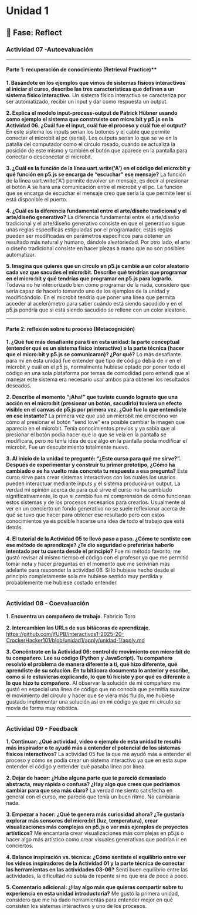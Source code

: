 # Unidad 1

## 🤔 Fase: Reflect

### Actividad 07 -Autoevaluación
---
#### Parte 1: recuperación de conocimiento (Retrieval Practice)**

**1. Basándote en los ejemplos que vimos de sistemas físicos interactivos al iniciar el curso, describe las tres características que definen a un sistema físico interactivo.**
Un sistema físico interactivo se caracteriza por ser automatizado, recibir un input y dar como respuesta un output.

**2. Explica el modelo input-process-output de Patrick Hübner usando como ejemplo el sistema que construiste con micro:bit y p5.js en la Actividad 06. ¿Cuál fue el input, cuál fue el proceso y cuál fue el output?**
En este sistema los inputs serían los botones y el cable que permite conectar el microbit al pc (serial). Los outputs serían lo que se ve en la patalla del computador como el círculo rosado, cuando se actualiza la posición de este mismo y también el botón que aparece en la pantalla para conectar o desconectar el microbit.

**3. ¿Cuál es la función de la línea uart.write('A') en el código del micro:bit y qué función en p5.js se encarga de “escuchar” ese mensaje?**
La función de la línea uart.write('A') permite devolver un mensaje, es decir al presionar el botón A se hará una comunicación entre el microbit y el pc. La función que se encarga de escuchar el mensaje creo que sería la que permite leer si está disponible el puerto.

**4. ¿Cuál es la diferencia fundamental entre el arte/diseño tradicional y el arte/diseño generativo?**
La diferencia fundamental entre el arte/diseño tradicional y el arte/diseño generativo consiste en que el generativo sigue unas reglas específicas estipuladas por el programador, estás reglas pueden ser modificadas en parámetros específicos para obtener un resultado más natural y humano, dándole aleatoriedad. Por otro lado, el arte o diseño tradicional consiste en hacer piezas a mano que no son posibles automatizar.

**5. Imagina que quieres que un círculo en p5.js cambie a un color aleatorio cada vez que sacudes el micro:bit. Describe qué tendrías que programar en el micro:bit y qué tendrías que programar en p5.js para lograrlo.**
Todavía no he interiorizado bien cómo programar de la nada, considero que sería capaz de hacerlo tomando uno de los ejemplos de la unidad y modificándolo. En el microbit tendría que poner una línea que permita acceder al acelerómetro para saber cuándo está siendo sacudido y en el p5.js pondría que si está siendo sacudido se rellene con un color aleatorio.

---
#### Parte 2: reflexión sobre tu proceso (Metacognición)

**1. ¿Qué fue más desafiante para ti en esta unidad: la parte conceptual (entender qué es un sistema físico interactivo) o la parte técnica (hacer que el micro:bit y p5.js se comunicaran)? ¿Por qué?**
Lo más desafiante para mí en esta unidad fue entender qué tipo de código debía de ir en el microbit y cuál en el p5.js, normalmente hubiese optado por poner todo el código en una sola plataforma por temas de comodidad pero entendí que al manejar este sistema era necesario usar ambos para obtener los resultados deseados.

**2. Describe el momento “¡Aha!” que tuviste cuando lograste que una acción en el micro:bit (presionar un botón, sacudirlo) tuviera un efecto visible en el canvas de p5.js por primera vez. ¿Qué fue lo que entendiste en ese instante?**
La primera vez que usé un microbit me emocióno ver cómo al presionar el botón "send love" era posible cambiar la imagen que aparecía en el microbit. Tenía conocimientos previos y ya sabía que al presionar el botón podía hacer que lo que se veía en la pantalla se modificara, pero no tenía idea de que algo en la pantalla podía modificar el microbit. Fue un descubrimiento totalmente nuevo.

**3. Al inicio de la unidad te pregunté: “¿Este curso para qué me sirve?”. Después de experimentar y construir tu primer prototipo, ¿Cómo ha cambiado o se ha vuelto más concreta tu respuesta a esa pregunta?**
Este curso sirve para crear sistemas interactivos con los cuales los usarios pueden interactuar mediante inputs y el sistema producirá un output. La verdad mi opinión acerca de para qué sirve el curso no ha cambiado significativamente, lo que si cambio fue mi comprensión de cómo funcionan estos sistemas y de los procesos necesarios para crearlos. Usualmente al ver en un concierto un fondo generativo no se suele reflexionar acerca de qué se tuvo que hacer para obtener ese resultado pero con estos conocimientos ya es posible hacerse una idea de todo el trabajo que está detrás.

**4. El tutorial de la Actividad 05 te llevó paso a paso. ¿Cómo te sentiste con ese método de aprendizaje? ¿Te dio seguridad o preferirías haberlo intentado por tu cuenta desde el principio?**
Fue mi método favorito, me gustó revisar al mismo tiempo el código con el profesor ya que me permitió tomar nota y hacer preguntas en el momento que me serivirían más adelante para responder la actividad 06. Si lo hubiese hecho desde el principio completamente sola me hubiese sentido muy perdida y probablemente me hubiese costado entender.

---
### Actividad 08 - Coevaluación

**1. Encuentra un compañero de trabajo.**
Fabricio Toro

**2. Intercambien las URLs de sus bitácoras de aprendizaje.**
https://github.com/jfUPB/interactivos1-2025-20-CrockerHacker101/blob/unidad1/apply/unidad-1/apply.md

**3. Concéntrate en la Actividad 06: control de movimiento con micro:bit de tu compañero. Lee su código (Python y JavaScript). Tu compañero resolvió el problema de manera diferente a ti, qué hizo diferente, qué aprendiste de su solución. En tu bitácora documenta lo anterior y escribe, como si le estuvieras explicando, lo que tú hiciste y por qué es diferente a lo que hizo tu compañero.**
Al observar la solución de mi compañero me gustó en especial una línea de código que no conocía que permitía suavizar el movimiento del círculo y hacer que se viera más fluido, me hubiese gustado implementar una solución así en mi código ya que mi círculo se movía de forma muy robótica.

---
### Actividad 09 - Feedback

**1. Continuar: ¿Qué actividad, video o ejemplo de esta unidad te resultó más inspirador o te ayudó más a entender el potencial de los sistemas físicos interactivos?**
La actividad 05 fue la que me ayudó más a entender el proceso y cómo se podía crear un sistema interactivo ya que en esta supe entender el código y entender qué pasaba línea por línea.

**2. Dejar de hacer: ¿Hubo alguna parte que te pareció demasiado abstracta, muy rápida o confusa? ¿Hay algo que crees que podríamos cambiar para que sea más claro?**
La verdad me siento satisfecha en general con el curso, me pareció que tenía un buen ritmo. No cambiaría nada.

**3. Empezar a hacer: ¿Qué te genera más curiosidad ahora? ¿Te gustaría explorar más sensores del micro:bit (luz, temperatura), crear visualizaciones más complejas en p5.js o ver más ejemplos de proyectos artísticos?**
Me encantaría crear visualizaciones más complejas en p5.js o hacer algo más artístico como crear visuales generativas que podrían ir en conciertos.

**4. Balance inspiración vs. técnica: ¿Cómo sentiste el equilibrio entre ver los videos inspiradores de la Actividad 01 y la parte técnica de conectar las herramientas en las actividades 03-06?**
Sentí buen equilibrio entre las actividades, la dificultad no subía de repente si no que era de poco a poco.

**5. Comentario adicional: ¿Hay algo más que quieras compartir sobre tu experiencia en esta unidad introductoria?**
Me gustó la primera unidad, considero que me ha dado herramientas para entender mejor en qué consisten los sistemas interactivos y uno de los procesos.


